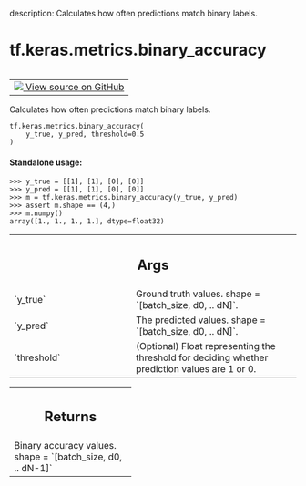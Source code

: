 description: Calculates how often predictions match binary labels.

<div itemscope itemtype="http://developers.google.com/ReferenceObject">
<meta itemprop="name" content="tf.keras.metrics.binary_accuracy" />
<meta itemprop="path" content="Stable" />
</div>

# tf.keras.metrics.binary_accuracy

<!-- Insert buttons and diff -->

<table class="tfo-notebook-buttons tfo-api nocontent" align="left">
<td>
  <a target="_blank" href="https://github.com/keras-team/keras/tree/v2.15.0/keras/metrics/accuracy_metrics.py#L367-L396">
    <img src="https://www.tensorflow.org/images/GitHub-Mark-32px.png" />
    View source on GitHub
  </a>
</td>
</table>



Calculates how often predictions match binary labels.


<pre class="devsite-click-to-copy prettyprint lang-py tfo-signature-link">
<code>tf.keras.metrics.binary_accuracy(
    y_true, y_pred, threshold=0.5
)
</code></pre>



<!-- Placeholder for "Used in" -->


#### Standalone usage:


```
>>> y_true = [[1], [1], [0], [0]]
>>> y_pred = [[1], [1], [0], [0]]
>>> m = tf.keras.metrics.binary_accuracy(y_true, y_pred)
>>> assert m.shape == (4,)
>>> m.numpy()
array([1., 1., 1., 1.], dtype=float32)
```

<!-- Tabular view -->
 <table class="responsive fixed orange">
<colgroup><col width="214px"><col></colgroup>
<tr><th colspan="2"><h2 class="add-link">Args</h2></th></tr>

<tr>
<td>
`y_true`<a id="y_true"></a>
</td>
<td>
Ground truth values. shape = `[batch_size, d0, .. dN]`.
</td>
</tr><tr>
<td>
`y_pred`<a id="y_pred"></a>
</td>
<td>
The predicted values. shape = `[batch_size, d0, .. dN]`.
</td>
</tr><tr>
<td>
`threshold`<a id="threshold"></a>
</td>
<td>
(Optional) Float representing the threshold for deciding
whether prediction values are 1 or 0.
</td>
</tr>
</table>



<!-- Tabular view -->
 <table class="responsive fixed orange">
<colgroup><col width="214px"><col></colgroup>
<tr><th colspan="2"><h2 class="add-link">Returns</h2></th></tr>
<tr class="alt">
<td colspan="2">
Binary accuracy values. shape = `[batch_size, d0, .. dN-1]`
</td>
</tr>

</table>

